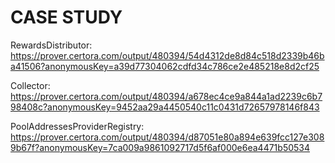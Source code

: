 # CASE STUDY

RewardsDistributor: https://prover.certora.com/output/480394/54d4312de8d84c518d2339b46ba41506?anonymousKey=a39d77304062cdfd34c786ce2e485218e8d2cf25

Collector: https://prover.certora.com/output/480394/a678ec4ce9a844a1ad2239c6b798408c?anonymousKey=9452aa29a4450540c11c0431d72657978146f843

PoolAddressesProviderRegistry: https://prover.certora.com/output/480394/d87051e80a894e639fcc127e3089b67f?anonymousKey=7ca009a9861092717d5f6af000e6ea4471b50534